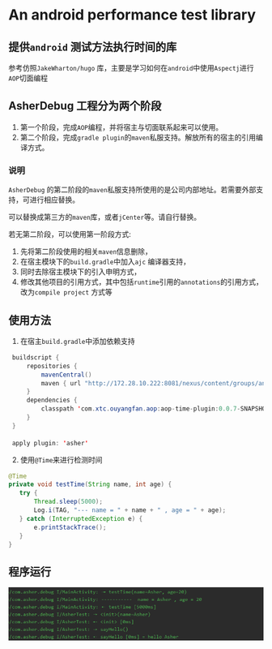 # An android performance test library

## 提供`android` 测试方法执行时间的库
参考仿照`JakeWharton/hugo` 库，主要是学习如何在`android`中使用`Aspectj`进行`AOP`切面编程

## AsherDebug 工程分为两个阶段
1. 第一个阶段，完成`AOP`编程，并将宿主与切面联系起来可以使用。
2. 第二个阶段，完成`gradle plugin`的`maven`私服支持。解放所有的宿主的引用编译方式。

### 说明
`AsherDebug` 的第二阶段的`maven`私服支持所使用的是公司内部地址。若需要外部支持，可进行相应替换。

可以替换成第三方的`maven`库，或者`jCenter`等。请自行替换。

若无第二阶段，可以使用第一阶段方式:

1. 先将第二阶段使用的相关`maven`信息删除，
2. 在宿主模块下的`build.gradle`中加入`ajc` 编译器支持，
3. 同时去除宿主模块下的引入申明方式，
4. 修改其他项目的引用方式，其中包括`runtime`引用的`annotations`的引用方式，改为`compile project` 方式等

## 使用方法
1. 在宿主`build.gradle`中添加依赖支持
 ```JAVA
  buildscript {
      repositories {
          mavenCentral()
          maven { url "http://172.28.10.222:8081/nexus/content/groups/android_public/" }
      }
      dependencies {
          classpath 'com.xtc.ouyangfan.aop:aop-time-plugin:0.0.7-SNAPSHOT'
      }
  }
  
  apply plugin: 'asher'
 ```
  
2. 使用`@Time`来进行检测时间
 ```JAVA
 @Time
 private void testTime(String name, int age) {
    try {
        Thread.sleep(5000);
        Log.i(TAG, "--- name = " + name + " , age = " + age);
    } catch (InterruptedException e) {
        e.printStackTrace();
    }
 } 
 ```

## 程序运行

![pic01](https://raw.githubusercontent.com/AsherYang/AsherDebug/master/screenshot/plugin_run_demo.png)

